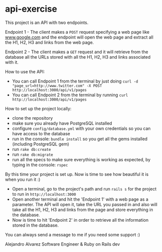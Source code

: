 # api-exercise
This project is an API with two endpoints.

Endpoint 1 - The client makes a ```POST``` request specifying a web page like www.google.com and the endpoint will open the web page and extract all the H1, H2, H3 and links from the web page.

Endpoint 2 - The client makes a ```GET``` request and it will retrieve from the database all the URLs stored with all the H1, H2, H3 and links associated with it.

How to use the API:
- You can call Endpoint 1 from the terminal by just doing ```curl -d "page_url=http://www.twitter.com" -X POST http://localhost:3000/api/v1/pages```
- You can call Endpoint 2 from the terminal by running ```curl http://localhost:3000/api/v1/pages```
  
How to set up the project locally:
- clone the repository
- make sure you already have PostgreSQL installed
- configure ```config/database.yml``` with your own credentials so you can have access to the database
- run in the console: ```bundle install``` so you get all the gems installed (including PostgreSQL gem)
- run ```rake db:create```
- run ```rake db:migrate```
- run all the specs to make sure everything is working as expected, by typing in the console: ```rspec```

By this time your project is set up. Now is time to see how beautiful it is when you run it :)

- Open a terminal, go to the project's path and run ```rails s``` for the project to run in ```http://localhost:3000```
- Open another terminal and hit the 'Endpoint 1' with a web page as a parameter. The API will open it, take the URL you passed in and also will take all the H1, H2, H3 and links from the page and store everything in the database.
- Now is time to hit 'Endpoint 2' in order to retrieve all the information stored in the database.

You can always send a message to me if you need some support :)

Alejandro Alvarez
Software Engineer & Ruby on Rails dev
